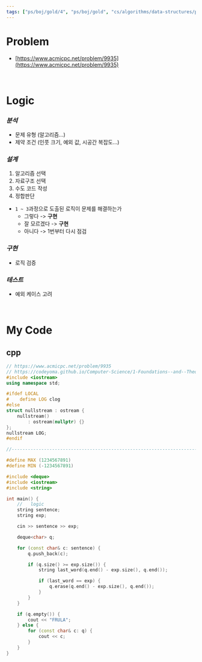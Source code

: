 ```yaml
---
tags: ["ps/boj/gold/4", "ps/boj/gold", "cs/algorithms/data-structures/ps","cs/algorithms/string/ps","cs/algorithms/stack/ps"]
---
```


# Problem
- [https://www.acmicpc.net/problem/9935](https://www.acmicpc.net/problem/9935)

<br/>

# Logic

### *분석*
- 문제 유형 (알고리즘...)
- 제약 조건 (인풋 크기, 예외 값, 시공간 복잡도...)

### *설계*
1. 알고리즘 선택
2. 자료구조 선택
3. 수도 코드 작성
4. 정합판단
  - `1 ~ 3`과정으로 도출된 로직이 문제를 해결하는가
    - 그렇다 -> **구현**
    - 잘 모르겠다 -> **구현**
    - 아니다 -> 1번부터 다시 점검

### *구현*
- 로직 검증

### *테스트*
- 예외 케이스 고려

<br/>

# My Code
## cpp
```cpp title="boj/9935.cpp"
// https://www.acmicpc.net/problem/9935
// https://codeyoma.github.io/Computer-Science/1-Foundations--and--Theory/Algorithms/ps/boj/9935/9935
#include <iostream>
using namespace std;

#ifdef LOCAL
#    define LOG clog
#else
struct nullstream : ostream {
    nullstream()
        : ostream(nullptr) {}
};
nullstream LOG;
#endif

//--------------------------------------------------------------------------------------------------

#define MAX (1234567891)
#define MIN (-1234567891)

#include <deque>
#include <iostream>
#include <string>

int main() {
    //   logic
    string sentence;
    string exp;

    cin >> sentence >> exp;

    deque<char> q;

    for (const char& c: sentence) {
        q.push_back(c);

        if (q.size() >= exp.size()) {
            string last_word(q.end() - exp.size(), q.end());

            if (last_word == exp) {
                q.erase(q.end() - exp.size(), q.end());
            }
        }
    }

    if (q.empty()) {
        cout << "FRULA";
    } else {
        for (const char& c: q) {
            cout << c;
        }
    }
}

```
